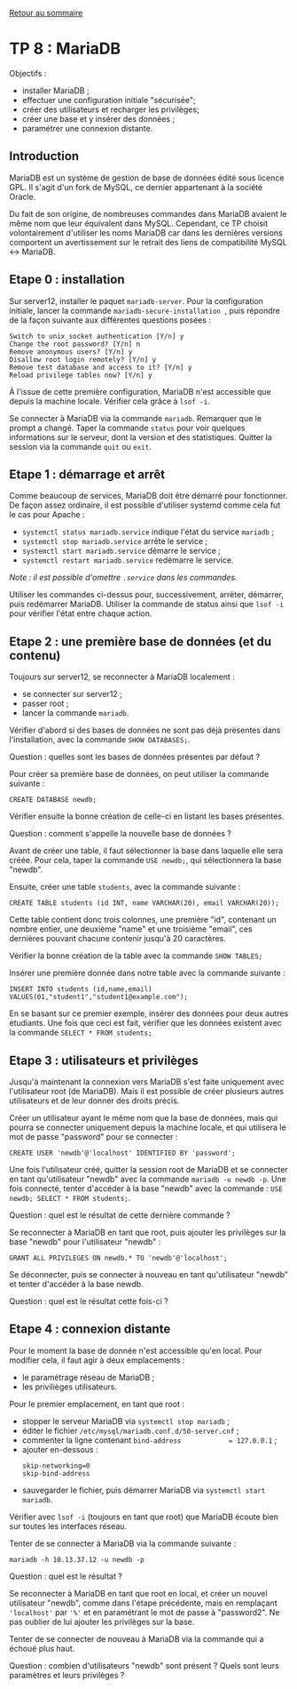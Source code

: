 [Retour au sommaire](../../README.md)

# TP 8 : MariaDB

Objectifs :

- installer MariaDB ;
- effectuer une configuration initiale "sécurisée";
- créer des utilisateurs et recharger les privilèges;
- créer une base et y insérer des données ;
- paramétrer une connexion distante.

## Introduction

MariaDB est un système de gestion de base de données édité sous licence GPL.
Il s'agit d'un fork de MySQL, ce dernier appartenant à la société Oracle.

Du fait de son origine, de nombreuses commandes dans MariaDB avaient le même
nom que leur équivalent dans MySQL. Cependant, ce TP choisit volontairement
d'utiliser les noms MariaDB car dans les dernières versions comportent un
avertissement sur le retrait des liens de compatibilité MySQL <-> MariaDB.

## Etape 0 : installation

Sur server12, installer le paquet `mariadb-server`. Pour la configuration
initiale, lancer la commande `mariadb-secure-installation `, puis répondre de la
façon suivante aux différentes questions posées :

```
Switch to unix_socket authentication [Y/n] y
Change the root password? [Y/n] n
Remove anonymous users? [Y/n] y
Disallow root login remotely? [Y/n] y
Remove test database and access to it? [Y/n] y
Reload privilege tables now? [Y/n] y
```

À l'issue de cette première configuration, MariaDB n'est accessible que depuis
la machine locale. Vérifier cela grâce à `lsof -i`.

Se connecter à MariaDB via la commande `mariadb`. Remarquer que le
prompt a changé. Taper la commande `status` pour voir quelques informations sur
le serveur, dont la version et des statistiques. Quitter la session via la
commande `quit` ou `exit`.

## Etape 1 : démarrage et arrêt

Comme beaucoup de services, MariaDB doit être démarré pour fonctionner. De
façon assez ordinaire, il est possible d'utiliser systemd comme cela fut le cas
pour Apache :

* `systemctl status mariadb.service` indique l'état du service `mariadb` ;
* `systemctl stop mariadb.service` arrête le service ;
* `systemctl start mariadb.service` démarre le service ;
* `systemctl restart mariadb.service` redémarre le service.

*Note : il est possible d'omettre `.service` dans les commandes.*

Utiliser les commandes ci-dessus pour, successivement, arrêter, démarrer, puis
redémarrer MariaDB. Utiliser la commande de status ainsi que `lsof -i` pour
vérifier l'état entre chaque action.

## Etape 2 : une première base de données (et du contenu)

Toujours sur server12, se reconnecter à MariaDB localement :
- se connecter sur server12 ;
- passer root ;
- lancer la commande `mariadb`.

Vérifier d'abord si des bases de données ne sont pas déjà présentes dans
l'installation, avec la commande `SHOW DATABASES;`.

Question : quelles sont les bases de données présentes par défaut ?

Pour créer sa première base de données, on peut utiliser la commande suivante :
```
CREATE DATABASE newdb;
```

Vérifier ensuite la bonne création de celle-ci en listant les bases présentes.

Question : comment s'appelle la nouvelle base de données ?

Avant de créer une table, il faut sélectionner la base dans laquelle elle sera
créée. Pour cela, taper la commande `USE newdb;`, qui sélectionnera la base
"newdb".

Ensuite, créer une table `students`, avec la commande suivante :
```
CREATE TABLE students (id INT, name VARCHAR(20), email VARCHAR(20));
```
Cette table contient donc trois colonnes, une première "id", contenant un
nombre entier, une deuxième "name" et une troisième "email", ces dernières 
pouvant chacune contenir jusqu'à 20 caractères.

Vérifier la bonne création de la table avec la commande `SHOW TABLES;`

Insérer une première donnée dans notre table avec la commande suivante :
```
INSERT INTO students (id,name,email) VALUES(01,"student1","student1@example.com");
```

En se basant sur ce premier exemple, insérer des données pour deux autres
étudiants. Une fois que ceci est fait, vérifier que les données existent avec
la commande `SELECT * FROM students;`

## Etape 3 : utilisateurs et privilèges

Jusqu'à maintenant la connexion vers MariaDB s'est faite uniquement avec
l'utilisateur root (de MariaDB). Mais il est possible de créer plusieurs autres
utilisateurs et de leur donner des droits précis.

Créer un utilisateur ayant le même nom que la base de données, mais qui pourra
se connecter uniquement depuis la machine locale, et qui utilisera le mot de
passe "password" pour se connecter :

```
CREATE USER 'newdb'@'localhost' IDENTIFIED BY 'password';
```

Une fois l'utilisateur créé, quitter la session root de MariaDB et se connecter
en tant qu'utilisateur "newdb" avec la commande `mariadb -u newdb -p`. Une fois
connecté, tenter d'accéder à la base "newdb" avec la commande : `USE newdb;
SELECT * FROM students;`.

Question : quel est le résultat de cette dernière commande ?

Se reconnecter à MariaDB en tant que root, puis ajouter les privilèges sur la
base "newdb" pour l'utilisateur "newdb" :

```
GRANT ALL PRIVILEGES ON newdb.* TO 'newdb'@'localhost';
```

Se déconnecter, puis se connecter à nouveau en tant qu'utilisateur "newdb" et
tenter d'accéder à la base newdb.

Question : quel est le résultat cette fois-ci ?

## Etape 4 : connexion distante

Pour le moment la base de donnée n'est accessible qu'en local. Pour modifier
cela, il faut agir à deux emplacements :

- le paramétrage réseau de MariaDB ;
- les privilièges utilisateurs.

Pour le premier emplacement, en tant que root :

- stopper le serveur MariaDB via `systemctl stop mariadb` ;
- éditer le fichier `/etc/mysql/mariadb.conf.d/50-server.cnf` ;
- commenter la ligne contenant `bind-address            = 127.0.0.1` ;
- ajouter en-dessous :
  ```
  skip-networking=0
  skip-bind-address
  ```
- sauvegarder le fichier, puis démarrer MariaDB via `systemctl start mariadb`.

Vérifier avec `lsof -i` (toujours en tant que root) que MariaDB écoute bien sur
toutes les interfaces réseau.

Tenter de se connecter à MariaDB via la commande suivante :

```
mariadb -h 10.13.37.12 -u newdb -p
```

Question : quel est le résultat ?

Se reconnecter à MariaDB en tant que root en local, et créer un nouvel
utilisateur "newdb", comme dans l'étape précédente, mais en remplaçant
`'localhost'` par `'%'` et en paramétrant le mot de passe à "password2". Ne pas
oublier de lui ajouter les privilèges sur la base.

Tenter de se connecter de nouveau à MariaDB via la commande qui a échoué plus
haut.

Question : combien d'utilisateurs "newdb" sont présent ? Quels sont leurs 
paramètres et leurs privilèges ?
